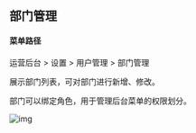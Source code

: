 ## 部门管理

#### 菜单路径

运营后台 > 设置 > 用户管理 > 部门管理

展示部门列表，可对部门进行新增、修改。

部门可以绑定角色，用于管理后台菜单的权限划分。

![img](https://docs.sellwell.cn/help/images/%E9%83%A8%E9%97%A8%E7%AE%A1%E7%90%86.png)